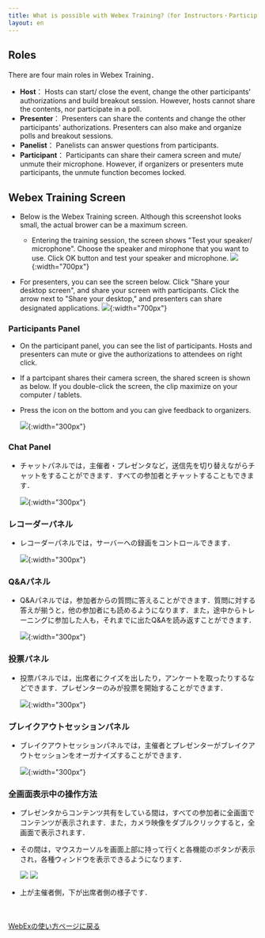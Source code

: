 ```yaml
---
title: What is possible with Webex Training?（for Instructors・Participants)
layout: en
---
```


## Roles

There are four main roles in Webex Training．
* **Host**： Hosts can start/ close the event,  change the other participants' authorizations and build breakout session.  However, hosts cannot share the contents, nor participate in a poll. 
* **Presenter**： Presenters can share the contents and change the other participants' authorizations. Presenters can also make and organize polls and breakout sessions.
* **Panelist**： Panelists can answer questions from participants.
* **Participant**： Participants can share their camera screen and mute/ unmute their microphone. However, if organizers or presenters mute participants, the unmute function becomes locked. 

## Webex Training Screen

* Below is the Webex Training screen. Although this screenshot looks small, the actual brower can be a maximum screen.
	* Entering the training session, the screen shows "Test your speaker/ microphone". Choose the speaker and mirophone that you want to use. Click OK button and test your speaker and microphone.
	![](img/webex_training_view.png){:width="700px"}

* For presenters, you can see the screen below. Click "Share your desktop screen", and share your screen with participants. Click the arrow next to "Share your desktop,"  and presenters can share designated applications.
	![](img/webex_training_presenterview.png){:width="700px"}

### Participants Panel

* On the participant panel, you can see the list of participants. Hosts and presenters can mute or give the authorizations to attendees on right click.
* If a partcipant shares their camera screen, the shared screen is shown as below. If you double-click the screen, the clip maximize on your computer / tablets.
* Press the icon on the bottom and you can give feedback to organizers.

	![](img/webex_training_participants.png){:width="300px"}

### Chat Panel

* チャットパネルでは，主催者・プレゼンタなど，送信先を切り替えながらチャットをすることができます．すべての参加者とチャットすることもできます．

	![](img/webex_training_chat.png){:width="300px"}

### レコーダーパネル

* レコーダーパネルでは，サーバーへの録画をコントロールできます．

	![](img/webex_training_recorder.png){:width="300px"}

### Q&Aパネル

* Q&Aパネルでは，参加者からの質問に答えることができます．質問に対する答えが揃うと，他の参加者にも読めるようになります．また，途中からトレーニングに参加した人も，それまでに出たQ&Aを読み返すことができます．

	![](img/webex_training_qa.png){:width="300px"}

### 投票パネル

* 投票パネルでは，出席者にクイズを出したり，アンケートを取ったりするなどできます．プレゼンターのみが投票を開始することができます．

	![](img/webex_training_poll.png){:width="300px"}

### ブレイクアウトセッションパネル

* ブレイクアウトセッションパネルでは，主催者とプレゼンターがブレイクアウトセッションをオーガナイズすることができます．

	![](img/webex_training_breakout.png){:width="300px"}

### 全画面表示中の操作方法

* プレゼンタからコンテンツ共有をしている間は，すべての参加者に全画面でコンテンツが表示されます．また，カメラ映像をダブルクリックすると，全画面で表示されます．
* その間は，マウスカーソルを画面上部に持って行くと各機能のボタンが表示され，各種ウィンドウを表示できるようになります．

	![](img/webex_training_fullscreen_buttons_host.png)
	![](img/webex_training_fullscreen_buttons_participant.png)

* 上が主催者側，下が出席者側の様子です．

<br>
<br>
<a href="index" target="_blank">WebExの使い方ページに戻る</a>
